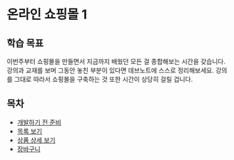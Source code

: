 # 온라인 쇼핑몰 1

## 학습 목표

이번주부터 쇼핑몰을 만들면서 지금까지 배웠던 모든 걸 종합해보는 시간을 갖습니다. 강의과 교재를 보며 그동안 놓친 부분이 있다면 데브노트에 스스로 정리해보세요. 강의를 그대로 따라서 쇼핑몰을 구축하는 것 또한 시간이 상당히 걸릴 겁니다.

## 목차

* [개발하기 전 준비](ECOMMERCE.md)
* [목록 보기](LIST.md)
* [상품 상세 보기](DETAIL.md)
* [장바구니](Cart.md)